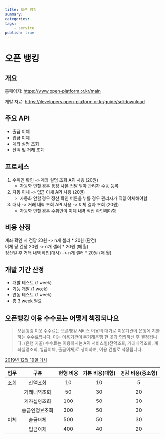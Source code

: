 ```yaml
---
title: 오픈 뱅킹
summary: 
categories:
tags:
    - service
publish: true
---
```

# 오픈 뱅킹

## 개요

홈페이지: <https://www.open-platform.or.kr/main>

개발 자료: <https://developers.open-platform.or.kr/guide/sdkdownload>

## 주요 API

- 출금 이체
- 입금 이체
- 계좌 실명 조회
- 잔액 및 거래 조회

## 프로세스

1. 수취인 확인 -> 계좌 실명 조회 API 사용 (20원)
   - 자동화 안할 경우 통장 사본 전달 받아 관리자 수동 등록
2. 자동 이체 -> 입금 이체 API 사용 (20원)
   - 자동화 안할 경우 정산 확인 버튼을 누를 경우 관리자가 직접 이체해야함
3. 대사 -> 거래 내역 조회 API 사용 -> 이체 결과 조회 (20원)
   - 자동화 안할 경우 수취인이 이체 내역 직접 확인해야함

## 비용 산정

계좌 확인 시 건당 20원 -> n개 셀러 * 20원 (단건)  
이체 당 건당 20원 -> n개 셀러 * 20원 (매 월)  
정산일 후 거래 내역 확인(대사) -> n개 셀러 * 20원 (매 월)

## 개발 기간 산정

- 개발 테스트 (1 week)
- 기능 개발 (1 week)
- 연동 테스트 (1 week)
- 총 3 week 필요

## 오픈뱅킹 이용 수수료는 어떻게 책정되나요

> 오픈뱅킹 이용 수수료는 오픈뱅킹 서비스 이용의 대가로 이용기관이 은행에 지불하는 수수료입니다.
> 이는 이용기관이 주거래은행 한 곳과 협의하신 후 결정됩니다. (은행 자율)
> 수수료는 이용하시는 API 서비스별(잔액조회, 거래내역조회, 계좌실명조회, 입금이체, 출금이체)로 상이하며, 이용 건별로 책정됩니다.

[2019년 12월 19일 기사](http://news.bizwatch.co.kr/article/finance/2019/12/19/0022)

| 업무 | 구분 | 현행 비용 | 기본 비용(대형) | 경감 비용(중소형) |
| :--: | :--: | :--: | :--: | :--: |
| 조회 | 잔액조회 | 10 | 10 | 5 |
|  | 거래내역조회 | 50 | 30 | 20 |
|  | 계좌실명조회 | 100 | 50 | 30 |
|  | 송금인정보조회 | 300 | 50 | 30 |
| 이체 | 출금이체 | 500 | 50 | 30 |
|  | 입금이체 | 400 | 40 | 20 |
